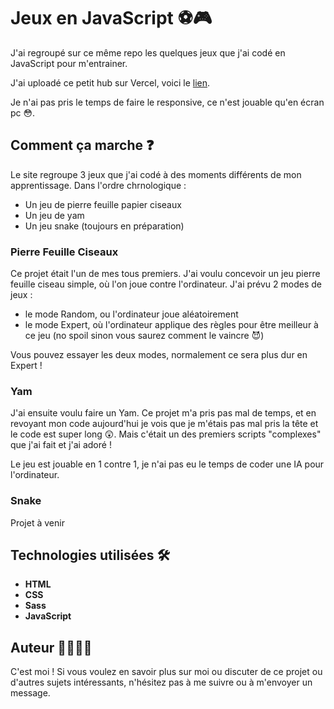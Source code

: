 # Jeux en JavaScript ⚽🎮

J'ai regroupé sur ce même repo les quelques jeux que j'ai codé en JavaScript pour m'entrainer. 

J'ai uploadé ce petit hub sur Vercel, voici le [lien](https://games-in-js.vercel.app/).

Je n'ai pas pris le temps de faire le responsive, ce n'est jouable qu'en écran pc 😳.

## Comment ça marche ❓

Le site regroupe 3 jeux que j'ai codé à des moments différents de mon apprentissage. Dans l'ordre chrnologique : 
- Un jeu de pierre feuille papier ciseaux
- Un jeu de yam
- Un jeu snake (toujours en préparation)

### Pierre Feuille Ciseaux 
Ce projet était l'un de mes tous premiers. J'ai voulu concevoir un jeu pierre feuille ciseau simple, où l'on joue contre l'ordinateur. 
J'ai prévu 2 modes de jeux : 
- le mode Random, ou l'ordinateur joue aléatoirement
- le mode Expert, où l'ordinateur applique des règles pour être meilleur à ce jeu (no spoil sinon vous saurez comment le vaincre 😈)

Vous pouvez essayer les deux modes, normalement ce sera plus dur en Expert !

### Yam
J'ai ensuite voulu faire un Yam. Ce projet m'a pris pas mal de temps, et en revoyant mon code aujourd'hui je vois que je m'étais pas mal pris la tête et le code est super long 😲.
Mais c'était un des premiers scripts "complexes" que j'ai fait et j'ai adoré !

Le jeu est jouable en 1 contre 1, je n'ai pas eu le temps de coder une IA pour l'ordinateur.

### Snake
Projet à venir

## Technologies utilisées 🛠️

- **HTML**
- **CSS**
- **Sass**
- **JavaScript**

## Auteur 👩‍💻👨‍💻

C'est moi ! Si vous voulez en savoir plus sur moi ou discuter de ce projet ou d'autres sujets intéressants, n'hésitez pas à me suivre ou à m'envoyer un message.
